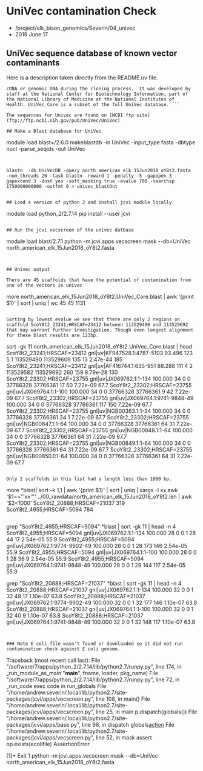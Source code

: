 # UniVec contamination Check

* /project/elk_bison_genomics/Severin/04_univec
* 2019 June 17

## UniVec sequence database of known vector contaminants

Here is a description taken directly from the README.uv file.

```UniVec is a non-redundant database of sequences commonly attached to
cDNA or genomic DNA during the cloning process.  It was developed by
staff at the National Center for Biotechnology Information, part of
the National Library of Medicine at the National Institutes of
Health. UniVec_Core is a subset of the full UniVec database. ```

The sequences for Univec are found on [NCBI ftp site](ftp://ftp.ncbi.nih.gov/pub/UniVec/UniVec)

## Make a Blast database for UniVec

```
module load blast+/2.6.0
makeblastdb -in UniVec -input_type fasta -dbtype nucl -parse_seqids -out UniVec

```


blastn  -db UniVecDB -query north_american_elk_15Jun2018_oY8t2.fasta  -num_threads 20 -task blastn -reward 1 -penalty -5 -gapopen 3 -gapextend 3 -dust yes -soft_masking true -evalue 700 -searchsp 1750000000000 -outfmt 6 > univec_blastOut


## Load a version of python 2 and install jcvi module locally

```
module load python_2/2.7.14
pip install --user jcvi
```

## Run the jcvi vecscreen of the univec datbase

```
module load blast/2.7.1
python -m jcvi.apps.vecscreen mask --db=UniVec north_american_elk_15Jun2018_oY8t2.fasta
```


## Univec output

There are 45 scaffolds that have the potential of contamination from one of the vectors in univec

```
more north_american_elk_15Jun2018_oY8t2.UniVec_Core.blast | awk   '{print $1}' | sort | uniq | wc
     45      45    1131
```

Sorting by lowest evalue we see that there are only 2 regions on scaffold ScoY8t2_23241;HRSCAF=23412 between 113529490 and 113529692 that may warrant further investigation. Though even longest alignment for these blast results are 123bp.

```
sort -gk 11 north_american_elk_15Jun2018_oY8t2.UniVec_Core.blast | head
ScoY8t2_23241;HRSCAF=23412      gnl|uv|KF947528.1:4787-5103     93.496  123     5       1       113529490       113529609       135     13      2.47e-44        185
ScoY8t2_23241;HRSCAF=23412      gnl|uv|AF416744.1:635-951       88.288  111     4       2       113529582       113529692       260     159     8.79e-28        130
ScoY8t2_23302;HRSCAF=23755      gnl|uv|JX069762.1:1-134 100.000 34      0       0       37766328        37766361        17      50      7.22e-09        67.7
ScoY8t2_23302;HRSCAF=23755      gnl|uv|JX069764.1:1-100 100.000 34      0       0       37766328        37766361        9       42      7.22e-09        67.7
ScoY8t2_23302;HRSCAF=23755      gnl|uv|JX069764.1:9741-9848-49  100.000 34      0       0       37766328        37766361        117     150     7.22e-09        67.7
ScoY8t2_23302;HRSCAF=23755      gnl|uv|NGB00363.1:1-34  100.000 34      0       0       37766328        37766361        34      1       7.22e-09        67.7
ScoY8t2_23302;HRSCAF=23755      gnl|uv|NGB00847.1:1-64  100.000 34      0       0       37766328        37766361        64      31      7.22e-09        67.7
ScoY8t2_23302;HRSCAF=23755      gnl|uv|NGB00848.1:1-64  100.000 34      0       0       37766328        37766361        64      31      7.22e-09        67.7
ScoY8t2_23302;HRSCAF=23755      gnl|uv|NGB00849.1:1-64  100.000 34      0       0       37766328        37766361        64      31      7.22e-09        67.7
ScoY8t2_23302;HRSCAF=23755      gnl|uv|NGB00850.1:1-64  100.000 34      0       0       37766328        37766361        64      31      7.22e-09        67.7
```

Only 2 scaffolds in this list had a length less than 1000 bp.

```
more *blast| sort -k 1,1 | awk '{print $1}' | sort | uniq | xargs -I xx awk '$1=="'xx'"' ../00_rawdata/north_american_elk_15Jun2018_oY8t2.len | awk '$2<1000'
ScoY8t2_20888;HRSCAF=21037 319
ScoY8t2_4955;HRSCAF=5094 784

```

```
grep "ScoY8t2_4955;HRSCAF=5094" *blast | sort -gk 11 | head -n 4
ScoY8t2_4955;HRSCAF=5094        gnl|uv|JX069762.1:1-134 100.000 28      0       0       1       28      44      17      2.54e-05        55.9
ScoY8t2_4955;HRSCAF=5094        gnl|uv|JX069762.1:9774-9902-49  100.000 28      0       0       1       28      173     146     2.54e-05        55.9
ScoY8t2_4955;HRSCAF=5094        gnl|uv|JX069764.1:1-100 100.000 28      0       0       1       28      36      9       2.54e-05        55.9
ScoY8t2_4955;HRSCAF=5094        gnl|uv|JX069764.1:9741-9848-49  100.000 28      0       0       1       28      144     117     2.54e-05        55.9

grep "ScoY8t2_20888;HRSCAF=21037" *blast | sort -gk 11 | head -n 4
ScoY8t2_20888;HRSCAF=21037      gnl|uv|JX069762.1:1-134 100.000 32      0       0       1       32      48      17      1.10e-07        63.8
ScoY8t2_20888;HRSCAF=21037      gnl|uv|JX069762.1:9774-9902-49  100.000 32      0       0       1       32      177     146     1.10e-07        63.8
ScoY8t2_20888;HRSCAF=21037      gnl|uv|JX069764.1:1-100 100.000 32      0       0       1       32      40      9       1.10e-07        63.8
ScoY8t2_20888;HRSCAF=21037      gnl|uv|JX069764.1:9741-9848-49  100.000 32      0       0       1       32      148     117     1.10e-07        63.8

```


### Note E coli file wasn't found or downloaded so it did not run contamination check against E coli genome.

```
Traceback (most recent call last):
  File "/software/7/apps/python_2/2.7.14/lib/python2.7/runpy.py", line 174, in _run_module_as_main
    "__main__", fname, loader, pkg_name)
  File "/software/7/apps/python_2/2.7.14/lib/python2.7/runpy.py", line 72, in _run_code
    exec code in run_globals
  File "/home/andrew.severin/.local/lib/python2.7/site-packages/jcvi/apps/vecscreen.py", line 108, in <module>
    main()
  File "/home/andrew.severin/.local/lib/python2.7/site-packages/jcvi/apps/vecscreen.py", line 25, in main
    p.dispatch(globals())
  File "/home/andrew.severin/.local/lib/python2.7/site-packages/jcvi/apps/base.py", line 96, in dispatch
    globals[action](sys.argv[2:])
  File "/home/andrew.severin/.local/lib/python2.7/site-packages/jcvi/apps/vecscreen.py", line 52, in mask
    assert op.exists(ecolifile)
AssertionError

[1]+  Exit 1                  python -m jcvi.apps.vecscreen mask --db=UniVec north_american_elk_15Jun2018_oY8t2.fasta
```
